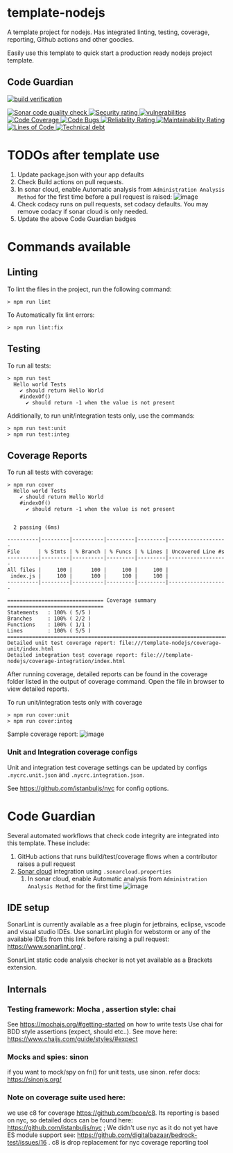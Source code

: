 # template-nodejs
A template project for nodejs. Has integrated linting, testing,
coverage, reporting, Github actions and other goodies.

Easily use this template to quick start a production ready nodejs project template.

## Code Guardian
[![<app> build verification](https://github.com/aicore/template-nodejs/actions/workflows/build_verify.yml/badge.svg)](https://github.com/aicore/template-nodejs/actions/workflows/build_verify.yml)

<a href="https://sonarcloud.io/summary/new_code?id=aicore_template-nodejs-ts">
  <img src="https://sonarcloud.io/api/project_badges/measure?project=aicore_template-nodejs-ts&metric=alert_status" alt="Sonar code quality check" />
  <img src="https://sonarcloud.io/api/project_badges/measure?project=aicore_template-nodejs-ts&metric=security_rating" alt="Security rating" />
  <img src="https://sonarcloud.io/api/project_badges/measure?project=aicore_template-nodejs-ts&metric=vulnerabilities" alt="vulnerabilities" />
  <img src="https://sonarcloud.io/api/project_badges/measure?project=aicore_template-nodejs-ts&metric=coverage" alt="Code Coverage" />
  <img src="https://sonarcloud.io/api/project_badges/measure?project=aicore_template-nodejs-ts&metric=bugs" alt="Code Bugs" />
  <img src="https://sonarcloud.io/api/project_badges/measure?project=aicore_template-nodejs-ts&metric=reliability_rating" alt="Reliability Rating" />
  <img src="https://sonarcloud.io/api/project_badges/measure?project=aicore_template-nodejs-ts&metric=sqale_rating" alt="Maintainability Rating" />
  <img src="https://sonarcloud.io/api/project_badges/measure?project=aicore_template-nodejs-ts&metric=ncloc" alt="Lines of Code" />
  <img src="https://sonarcloud.io/api/project_badges/measure?project=aicore_template-nodejs-ts&metric=sqale_index" alt="Technical debt" />
</a>


# TODOs after template use
1. Update package.json with your app defaults
2. Check Build actions on pull requests.
3. In sonar cloud, enable Automatic analysis from `Administration
   Analysis Method` for the first time before a pull request is raised: ![image](https://user-images.githubusercontent.com/5336369/148695840-65585d04-5e59-450b-8794-54ca3c62b9fe.png)
4. Check codacy runs on pull requests, set codacy defaults. You may remove codacy if sonar cloud is only needed.
5. Update the above Code Guardian badges

# Commands available
## Linting
To lint the files in the project, run the following command:
```shell
> npm run lint
```
To Automatically fix lint errors:
```shell
> npm run lint:fix
```

## Testing
To run all tests:
```shell
> npm run test
  Hello world Tests
    ✔ should return Hello World
    #indexOf()
      ✔ should return -1 when the value is not present
```

Additionally, to run unit/integration tests only, use the commands:
```shell
> npm run test:unit
> npm run test:integ
```

## Coverage Reports
To run all tests with coverage:

```shell
> npm run cover
  Hello world Tests
    ✔ should return Hello World
    #indexOf()
      ✔ should return -1 when the value is not present


  2 passing (6ms)

----------|---------|----------|---------|---------|-------------------
File      | % Stmts | % Branch | % Funcs | % Lines | Uncovered Line #s 
----------|---------|----------|---------|---------|-------------------
All files |     100 |      100 |     100 |     100 |                   
 index.js |     100 |      100 |     100 |     100 |                   
----------|---------|----------|---------|---------|-------------------

=============================== Coverage summary ===============================
Statements   : 100% ( 5/5 )
Branches     : 100% ( 2/2 )
Functions    : 100% ( 1/1 )
Lines        : 100% ( 5/5 )
================================================================================
Detailed unit test coverage report: file:///template-nodejs/coverage-unit/index.html
Detailed integration test coverage report: file:///template-nodejs/coverage-integration/index.html
```
After running coverage, detailed reports can be found in the coverage folder listed in the output of coverage command.
Open the file in browser to view detailed reports.

To run unit/integration tests only with coverage
```shell
> npm run cover:unit
> npm run cover:integ
```

Sample coverage report:
![image](https://user-images.githubusercontent.com/5336369/148687351-6d6c12a2-a232-433d-ab62-2cf5d39c96bd.png)

### Unit and Integration coverage configs
Unit and integration test coverage settings can be updated by configs `.nycrc.unit.json` and `.nycrc.integration.json`.

See https://github.com/istanbuljs/nyc for config options.

# Code Guardian
Several automated workflows that check code integrity are integrated into this template.
These include:
1. GitHub actions that runs build/test/coverage flows when a contributor raises a pull request
2. [Sonar cloud](https://sonarcloud.io/) integration using `.sonarcloud.properties`
   1. In sonar cloud, enable Automatic analysis from `Administration
      Analysis Method` for the first time ![image](https://user-images.githubusercontent.com/5336369/148695840-65585d04-5e59-450b-8794-54ca3c62b9fe.png)

## IDE setup
SonarLint is currently available as a free plugin for jetbrains, eclipse, vscode and visual studio IDEs.
Use sonarLint plugin for webstorm or any of the available
IDEs from this link before raising a pull request: https://www.sonarlint.org/ .

SonarLint static code analysis checker is not yet available as a Brackets
extension.

## Internals
### Testing framework: Mocha , assertion style: chai
 See https://mochajs.org/#getting-started on how to write tests
 Use chai for BDD style assertions (expect, should etc..). See move here: https://www.chaijs.com/guide/styles/#expect

### Mocks and spies: sinon
 if you want to mock/spy on fn() for unit tests, use sinon. refer docs: https://sinonjs.org/

### Note on coverage suite used here:
we use c8 for coverage https://github.com/bcoe/c8. Its reporting is based on nyc, so detailed docs can be found
 here: https://github.com/istanbuljs/nyc ; We didn't use nyc as it do not yet have ES module support
 see: https://github.com/digitalbazaar/bedrock-test/issues/16 . c8 is drop replacement for nyc coverage reporting tool

